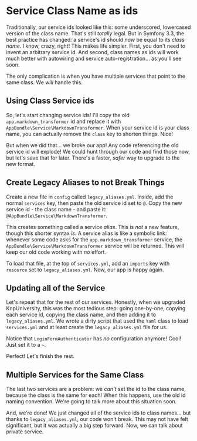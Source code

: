 # Service Class Name as ids

Traditionally, our service ids looked like this: some underscored, lowercased version
of the class name. That's still *totally* legal. But in Symfony 3.3, the best practice
has changed: a service's id should *now* be equal to its *class name*. I know, crazy,
right! This makes life simpler. First, you don't need to invent an arbitrary
service id. And second, class names as ids will work much better with autowiring
and service auto-registration... as you'll see soon.

The only complication is when you have multiple services that point to the same class.
We *will* handle this.

## Using Class Service ids

So, let's start changing service ids! I'll copy the old `app.markdown_transformer`
id and replace it with `AppBundle\Service\MarkdownTransformer`. When your service
id is your class name, you can actually remove the `class` key to shorten things.
Nice!

But when we did that... we broke our app! Any code referencing the old service
id will explode! We could hunt through our code and find those now, but let's save
that for later. There's a faster, *safer* way to upgrade to the new format.

## Create Legacy Aliases to not Break Things

Create a new file in `config` called `legacy_aliases.yml`. Inside, add the normal
`services` key, then paste the old service id set to `@`. Copy the new service
id - the class name - and paste it: `@AppBundle\Service\MarkdownTransformer`.

This creates something called a service *alias*. This is *not* a new feature, though
this shorter syntax *is*. A service alias is like a symbolic link: whenever some code
asks for the `app.markdown_transformer` service, the `AppBundle\Service\MarkdownTransformer`
service will be returned. This will keep our old code working with *no* effort.

To load that file, at the top of `services.yml`, add an `imports` key with
`resource` set to `legacy_aliases.yml`. Now, our app is happy again.

## Updating all of the Service

Let's repeat that for the rest of our services. Honestly, when we upgraded KnpUniversity,
this was the most tedious step: going one-by-one, copying each service id, copying
the class name, and then adding it to `legacy_aliases.yml`. We wrote a dirty script
that used the `Yaml` class to load `services.yml` and at least create the `legacy_aliases.yml`
file for us.

Notice that `LoginFormAuthenticator` has *no* configuration anymore! Cool! Just set
it to a `~`.

Perfect! Let's finish the rest.

## Multiple Services for the Same Class

The last two services are a problem: we *can't* set the id to the class name, because
the class is the same for each! When this happens, use the old id naming convention.
We're going to talk more about this situation soon.

And, we're done! We just changed all of the service ids to class names... but thanks
to `legacy_aliases.yml`, our code won't break. This may not have felt significant,
but it was actually a big step forward. Now, we can talk about private service.
